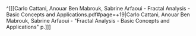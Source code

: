^[[[Carlo Cattani, Anouar Ben Mabrouk, Sabrine Arfaoui - Fractal Analysis - Basic Concepts and Applications.pdf#page=+19|Carlo Cattani, Anouar Ben Mabrouk, Sabrine Arfaoui - "Fractal Analysis - Basic Concepts and Applications" p.]]]